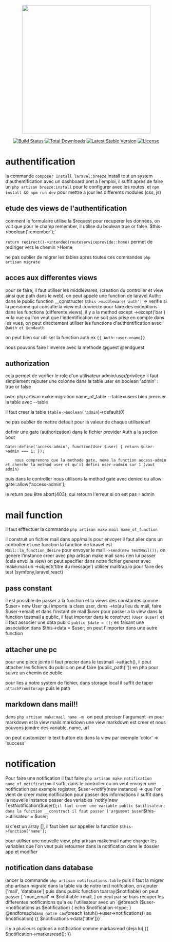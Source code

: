 <p align="center"><a href="https://laravel.com" target="_blank"><img src="https://raw.githubusercontent.com/laravel/art/master/logo-lockup/5%20SVG/2%20CMYK/1%20Full%20Color/laravel-logolockup-cmyk-red.svg" width="400"></a></p>

<p align="center">
<a href="https://travis-ci.org/laravel/framework"><img src="https://travis-ci.org/laravel/framework.svg" alt="Build Status"></a>
<a href="https://packagist.org/packages/laravel/framework"><img src="https://img.shields.io/packagist/dt/laravel/framework" alt="Total Downloads"></a>
<a href="https://packagist.org/packages/laravel/framework"><img src="https://img.shields.io/packagist/v/laravel/framework" alt="Latest Stable Version"></a>
<a href="https://packagist.org/packages/laravel/framework"><img src="https://img.shields.io/packagist/l/laravel/framework" alt="License"></a>
</p>

# authentification
la commande `composer install laravel:breeze` install tout un system d'authentification avec un dashboard pret a l'emploi, il suffit apres de faire un `php artisan breeze:install` pour le configurer avec les routes. et `npm install && npm run dev` pour mettre a jour les differents modules (css, js)

## etude des views de l'authentification
comment le formulaire utilise la $request pour recuperer les données, on voit que pour le champ remember, il utilise du boulean true or false `$this->boolean('remember');`

`return redirect()->intended(routeserviceprovide::home)` permet de rediriger vers le chemin >Home

ne pas oublier de migrer les tables apres toutes ces commandes `php artisan migrate`

## acces aux differentes views
pour se faire, il faut utiliser les middlewares, (creation du controller et view ainsi que path dans le web).
on peut appelé une function de laravel Auth:: dans le public function __constructer
`$this->middleware('auth')` => verifie si la personne qui consulte la view est connecté 
pour faire des exceptions dans les functions (differente views), il y a la method except ->except('bar') => la vue ou l'on veut que l'indentification ne soit pas prise en compte
dans les vues, on peut directement utiliser les functions d'authentification avec `@auth et @endauth`

on peut bien sur utiliser la function auth ex `{{ Auth::user->name}}`

nous pouvons faire l'inverse avec la methode @guest   @endguest

## authorization
cela permet de verifier le role d'un utilisateur admin/user/privilege
il faut simplement rajouter une colonne dans la table user en  boolean 'admin' : true or false

avec php artisan make:migration name_of_table --table=users   bien preciser la table avec --table

il faut creer la table `$table->boolean('admin`)->default(0)

ne pas oublier de mettre default pour la valeur de chaque utilisateur!

definir une gate (authorization) dans le fichier provider Auth a la section boot

`Gate::define('access-admin', function(User $user) {
            return $user->admin === 1;
        });`

        nous comprenons que la methode gate, nome la function access-admin et cherche la method user et qu'il defini user->admin sur 1 (vaut admin)

puis dans le controller nous utilisons la method gate avec denied ou allow
gate::allow('access-admin');

le return peu être abort(403); qui retourn l'erreur si on est pas `!` admin

# mail function
il faut efffectuer la commande `php artisan make:mail name_of_function`

il construit un fichier mail dans app/mails
pour envoyer il faut aller dans un controller et une function
la function de laravel est `Mail::la_function_desire` pour envoyer le mail `->send(new TestMail());`
on genere l'instance creer avec php artisan make:mail sans rien lui passer (cela envoi la view)
on peut specifier dans notre fichier generer avec make:mail un ->object('titre du message')
utiliser mailtrap.io pour faire des test (symfony,laravel,react)

## pass constant
il est possible de passer a la function et la views des constantes comme $user= new User
qui importe la class user, dans ->to(au lieu du mail, faire $user->email) et dans l'instant de mail $user pour passer a la view
dans la function testmail a public, il faut importer dans le construct `(User $user)` et il faut associer une data public `public $date = [];`  en faisant une association dans $this->data = $user; on peut l'importer dans une autre function

## attacher une pc
pour une piece jointe il faut precier dans le testmail ->attach(), il peut attacher les fichiers du public on peut faire (public_path('')) en php pour suivre un chemin de public

pour lies a notre system de fichier, dans storage local il suffit de taper `attachFromStorage` puis le path

## markdown dans mail!!
dans `php artisan make:mail name -m ` on peut preciser l'argument -m pour markdown et la view mails.markdown
une view markdown est creer et nous pouvons joindre des variable, name, url

on peut customizer le text button etc dans la view par exemple 'color' => 'success'


# notification
Pour faire une notification il faut faire `php artisan make:notification name_of_notification`
il suffit dans le controller ou on veut envoyer une notification par exemple registrer, $user->notify(new instance) => que l'on vient de creer make:notification pour passer des informations il suffit dans la nouvelle instance passer des variables
`notify(new TestNotification($user));`
il faut creer une variable public $utilisateur;
dans la function __construct il faut passer l'argument $user
 `$this->utilisateur = $user;`

 si c'est un array [], il faut bien sur appeller la function  `$this->function['name'];`

 pour utiliser une nouvelle view, php artisan make:mail name charger les variables que l'on veut puis retourner dans la notification dans le dossier app et modifier

## notification dans database
lancer la commande `php artisan notifications:table`
puis il faut la migrer php artisan migrate
dans la table via de notre test notifcation, on ajouter ['mail', 'database'] puis dans public function toarray($notifiable)
on peut passer 
[
    'mon_email' => $notifiable->mail,
]
on peut par se biais recuper les differentes notifications qu'a eu l'utilisateur avec un `@foreach ($user->notifications as $notification) {
    echo $notification->type;
}
@endforeach` dans notre cas `foreach (atuh()->user->notifications() as $notification) {{ $notifications->data['title']}}`

il y a plusieurs options a notification comme markasread (deja lu)  {{ $notification->markasread(); }}
